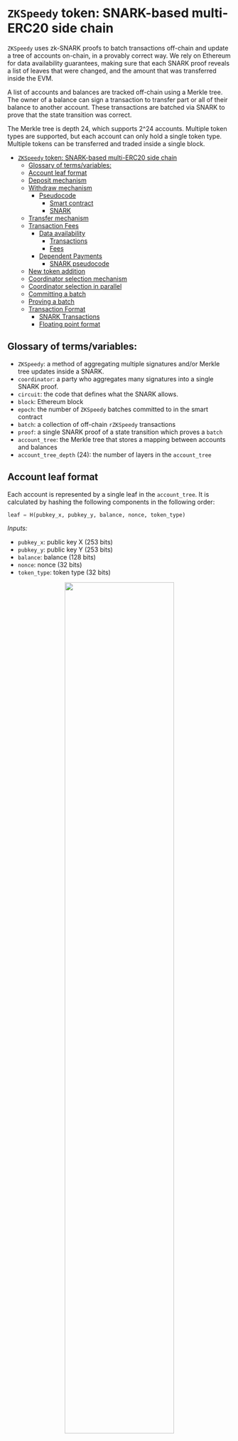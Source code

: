 # `ZKSpeedy` token: SNARK-based multi-ERC20 side chain
`ZKSpeedy` uses zk-SNARK proofs to batch transactions off-chain and update a tree of accounts on-chain, in a provably correct way. We rely on Ethereum for data availability guarantees, making sure that each SNARK proof reveals a list of leaves that were changed, and the amount that was transferred inside the EVM.

A list of accounts and balances are tracked off-chain using a Merkle tree. The owner of a balance can sign a transaction to transfer part or all of their balance to another account. These transactions are batched via SNARK to prove that the state transition was correct. 

The Merkle tree is depth 24, which supports 2^24 accounts. Multiple token types are supported, but each account can only hold a single token type. Multiple tokens can be transferred and traded inside a single block.

- [`ZKSpeedy` token: SNARK-based multi-ERC20 side chain](#ZKSpeedy-token-snark-based-multi-erc20-side-chain)
  * [Glossary of terms/variables:](#glossary-of-termsvariables)
  * [Account leaf format](#account-leaf-format)
  * [Deposit mechanism](#deposit-mechanism)
  * [Withdraw mechanism](#withdraw-mechanism)
    + [Pseudocode](#pseudocode)
      - [Smart contract](#smart-contract)
      - [SNARK](#snark)
  * [Transfer mechanism](#transfer-mechanism)
  * [Transaction Fees](#transaction-fees)
    + [Data availability](#data-availability)
      - [Transactions](#transactions)
      - [Fees](#fees)
    + [Dependent Payments](#dependent-payments)
      - [SNARK pseudocode](#snark-pseudocode)
  * [New token addition](#new-token-addition)
  * [Coordinator selection mechanism](#coordinator-selection-mechanism)
  * [Coordinator selection in parallel](#coordinator-selection-in-parallel)
  * [Committing a batch](#committing-a-batch)
  * [Proving a batch](#proving-a-batch)
  * [Transaction Format](#transaction-format)
    + [SNARK Transactions](#snark-transactions)
    + [Floating point format](#floating-point-format)

## Glossary of terms/variables:

 * `ZKSpeedy`: a method of aggregating multiple signatures and/or Merkle tree updates inside a SNARK. 
 * `coordinator`: a party who aggregates many signatures into a single SNARK proof. 
 * `circuit`: the code that defines what the SNARK allows.
 * `block`: Ethereum block
 * `epoch`: the number of `ZKSpeedy` batches committed to in the smart contract 
 * `batch`: a collection of off-chain `rZKSpeedy` transactions 
 * `proof`: a single SNARK proof of a state transition which proves a `batch` 
 * `account_tree`: the Merkle tree that stores a mapping between accounts and balances
 * `account_tree_depth` (24): the number of layers in the `account_tree`


## Account leaf format

Each account is represented by a single leaf in the `account_tree`. It is calculated by hashing the following components in the following order:

```python
leaf = H(pubkey_x, pubkey_y, balance, nonce, token_type)
```

*Inputs:*

 * `pubkey_x`: public key X (253 bits)
 * `pubkey_y`: public key Y (253 bits) 
 * `balance`: balance (128 bits) 
 * `nonce`: nonce (32 bits)
 * `token_type`: token type (32 bits)
 
<p align="center"> 
<img src ="./images/database.png?raw=true" width=70%>
</p>
SNARK storage database

## Deposit mechanism
Each deposit creates a leaf in the smart contract. The smart contract checks that the `nonce`, `token_type` and `balance` are correct. Anyone can aggregate these deposits into a `deposit_tree` with a `deposit_root`. 

The coordinator can add these to the current balance tree by:

1. Proving that an `empty_node` at the same depth as the `deposit_tree` is empty in the `account_tree`.
2. Replacing this `empty_node` with the `deposit_root`
3. Using the same Merkle proof to calculate the new `account_root`.

![](./images/deposit.png?raw=true)

## Withdraw mechanism
Leaves can be withdrawn on the smart contract as follows. 

The transaction format is 8 bytes:
 
   * `from`: 3 bytes 
   * `to`: 3 bytes  
   * `amount`: 2 bytes 

The `to` address of `0` is a reserved address without a private key. Any balance sent to leaf index `0` is understood to be a `withdraw` transation. 

When the SNARK proof is submitted by the coordinator, if the destination is `0` the on-chain 'withdrawable balance' for the `from` leaf index is incremented by the `amount` transferred. (NB: the `amount` needs converting from floating point to Wei unsigned integer.)

On the smart contract, the `from` address must commit to an Ethereum `withdraw_address`. This allows any off-chain `withdraw` transaction made in `ZKSpeedy` by the `from` address to be transferred on-chain to the `withdraw_address`.

Because any token type can be sent to the zero address, transfers to the zero address should avoid the token type check. It is important that no transfers are able to leave the zero address, i.e. the circuit logic should not allow leaf `0` to be the `from` address of a transaction.

### Pseudocode

#### Smart contract 
```javascript
    function withdraw(uint epoch, uint i) {
        // make sure proof has been provided for given epoch
        require(batches[epoch].finalized == true);

        transaction = withdraw[epoch][i];

        // Ethereum address to transfer tokens to
        address = withdraw_address[transaction.from];

        // token_type to transfer
        token_type withdraw_token[withdraw_address[transaction.from]];

        // transfer withdrawn tokens
        address.send(token_type, to_256_bit_number(transaction.amount));
    }
    
    function nominate_withdraw_address(nomination_proof, leaf_address, withdraw_address) {
        
        snark_verify(nomination_proof);

        // cannot change previously committed withdraw_address
        require(withdraw_address[leaf_address] == 0);

        // set nominate_withdraw_address for leaf_address
        withdraw_address[leaf_address] = withdraw_address;    
    }
```

#### SNARK
``` javascript
    nomination_proof()
        public address
        public withdraw_address
        public account_root
        public merkle_proof
        public sig

        leaf = leaves[address]

        verify_merkle_proof(leaf, account_root, merkle_proof)
        validate_signature(sig, withdraw_address, address)
```

## Transfer mechanism
We have an `account_tree` with mapping of public key to `nonce` and `balance` of various `token_type`s. We want to be able to transfer these tokens. The owner of a token creates a signature that signals their consent to update their balance. This signature contains the following fields:

* `from` - Leaf index (`account_tree_depth` bit unsigned) of sending account
   * `nonce` - `account_tree_depth` bit Nonce, to prevent transaction replays
   * `to` - Leaf index (24 bit unsigned) of receiving account
   * `amount` - Balance to transfer (16 bit unsigned)
   * `fee` - The fee to pay the coordinator
 * `sig` - Dictionary containing signature
   * `A` - Public point of signer's key
   * `R` - Public point for EdDSA signature
   * `s` - Scalar for EdDSA signature (254bit in $\mathbb{F}_p$)

The SNARK then constrains the coordinator to processing these transactions in the following way:

1. Prove that the leaf at the `from` index has a certain public key in the `account_tree`, using a `from_merkle_proof`
2. Prove that that public key matches the signature of the transaction
3. Reduce the balance of the `from` leaf 
4. Increment the nonce of the `from` leaf 
5. Using the same `from_merkle_proof`, insert this updated `from` leaf into the old `account_tree` while keeping every other leaf constant. The resulting Merkle root is called the `intermediate_root`
6. Prove that the leaf at the `to` index is included in the `account_tree` with `intermediate_root`, using a `to_merkle_proof`
7. Check that `to.token_type == from.token_type`
8. Update the balance of the `to` leaf. 
9. Using the same to_merkle_proof, insert the updated `to` leaf into the `account_tree` with `intermediate_root`, calculating the `final_root`. 

If any of these steps fail the whole proof fails. 

This proof for a single transaction can be generalised to many transactions, as long as the appropriate `intermediate_root`s are pre-computed and provided as input to the circuit. 


## Transaction Fees

We need to pay fees so the coordinator is incentivized to process batches of transactions. It is important that users can pay for fees in different tokens. This allows us to process transactions in each batch. As we have a larger pool we can include we can make batches faster.

So we force the coordinator to commit to the fees in the EVM and then validate this is correct in the SNARK. We use an all pay fee model where the coordinator commits to a fee and any fee transaction that specifies a fee more than or equal to this amount can be included and pays the fee that the coordinator commited to.

### Data availability

#### Transactions
This approach is based upon the scheme described [here](https://ethresear.ch/t/on-chain-scaling-to-potentially-500-tx-sec-through-mass-tx-validation/3477).

Each transaction record is 8 bytes, and consists of:

1. `from` index (3 bytes)
2. `to` index   (3 bytes)
3. `amount`    (2 bytes) 

The `from` and `to` offsets specify the leaves within the tree, the size required for the offset depends on the depth of the tree. `TreeCapacity` $= 2^\texttt{tree\_depth}$, offset size in bits is $log_2(\texttt{tree\_depth})$.

#### Fees

The data provided above is not enough to ensure that all data is available. As the amount recived at the `to` leaf is actually `amount - fee[token]`. Therefore we also need the coordinator to commit on-chain to fees for 16 different token types. 

1. `token_type` 32 bits 
2. `fee` 2 bytes
3. `number_transaction_of_this_type` 12 bits

For each batch, the records are concatenated together and then hashed to produce a single digest. This digest is passed as a public input to the SNARK circuit to ensure that the on-chain and in-circuit data match.

Then the circuit processes these transactions and ensures that:

1. Each token type is in the token schedule or has zero fee. 
2. The `no_tx_of_this_type == no_tx_processed`

After a proof has been finalized the coordinator can include withdraw `fee * number_transaction_of_this_type` of each token type they have included. 

### Dependent Payments

We want to allow for dependent payments. This allows us to do atomic swaps at almost no cost in terms of constraints.

The user can signal that their transaction is dependent upon a previous one by signaling via signature. These fields in the signature format are `"dependent_payments": [[to,from,amount], [to,from,amount]]`, where `to`, `from`, `amount` define the transaction that this one depends upon. 

Then the SNARK confirms that each transaction has its dependencies included. 

#### SNARK pseudocode
```javascript
// look back , checks if this tx depends upon the previous tx
if (signature[i].dependent_payment[0] != 0) {
    require(signature[i].dependent_payment[0].to == signature[i-1].to);
    require(signature[i].dependent_payment[0].from == signature[i-1].from);
    require(signature[i].dependent_payment[0].amount == signature[i-1].amount);
    
}
// look forward, checks if this tx depends upon the next tx
if (signature[i].dependent_payment[1] != 0) {
    require(signature  require(signature[i].dependent_payment[1].to == signature[1+1].to);
    require(signature[i].dependent_payment[1].from == signature[i+1].from);
    require(signature[i].dependent_payment[1].amount == signature[i+1].amount);s[i] == signature[i+1]);
}
```

## New token addition

Each token needs to be added before it can be transferred. The EVM maintains a list of 2^32 tokens. The deposits, transfers, and withdraws reference a token index in this list. Anyone can add a new token by calling the add_token function on the smart contract.

To prevent squatting attacks, users need to burn 0.1 ether in order to add a new token.

Pseudo code

Smart contract

    // Add a new token
    function add_token() {
    
    }


## Coordinator selection mechanism

Coordinators are staked. 

1. Their probability of being selected to prove a `batch` of transactions is proportional to their stake.
2. We use the hash of the block hash as our randomness beacon. This can be biased but at some cost to the miners. Since we don't really need to worry about attacks because a malicious miner can process transactions and probably get much less reward than the block reward. 
3. As soon as this is committed, a new coordinator is selected who has 5 blocks to commit to a `batch` of transactions. 
4. If they do not commit in this time a new coordinator is selected. This is repeated until a new `batch` is committed to. 
5. We only ever have `proof_time/blocktime` batches in progress.

If an coordinator fails to produce a proof for a `batch` of transactions they have committed to in `proof_time` they are slashed, all future commitments are cancelled, and we begin again with a new coordinator. 

``` javascript
contract coordinator_orderer {
    uint epoch = 0;
    uint min_deposit = 64 ether;
    uint no_coordinators = 0;
    uint max_parallel_proofs = (proof_time/15) + (proof_time/15)*0.5;
    uint count_parallel_proofs = 0;

    function deposit() payable {
        require(msg.value >= min_deposit);
        coordinators.append(msg.sender);
    }

    function request_withdraw() {
        require(coordinators.indexOf(msg.sender) != -1);
        //move coordinator to end of list
        //reduce the number of coordinators by 1
        //set time limit for 1 day in the future
        //to make sure they are not about to get slashed
    }

    function confirm_withdraw() {
        coordinators.delete(msg.sender);
        // check they have waited 10 days 
        // since requesting withdraw
        msg.sender.send(min_deposit);
    }
    
    function commit_to_transactions(transactions, transaction_list) {
        require(msg.sender == coordinator_orderer);
        hash = "0x0"; 
        epoch += 1;
        for (transaction in transactions) {
            // we can pack here more efficiently
            hash = sha256(hash, transaction.to, transaction.from, transaction.amount);
            if (transaction.to == 0) { 
                withdraws[epoch].append((transaction.from, transaction.amount));
            }
        }
                
    }

    function commit_to_deposit() { 

    }
    
    
    function commit_to_batch(transactions, transaction_list) {

    }

    function prove_batch () { 
        //finalize withdraws()
        roll_up.prove_transition(i, batch);
        count_parallel_proofs--;
    }

    function revert_commit() {

    }

    //slash an coordinator for failing to create a proof
    function slash() {

    }
```


## Coordinator selection in parallel
[This spreadsheet](https://docs.google.com/spreadsheets/d/1bT3MSgZ2_rs-MRrrMrs5NhuXqG_jmr5Qrhzkde_Tb30/edit#gid=0) shows how batches of transactions are aggregated and processed in parallel.

![Parallel proving ](https://i.imgur.com/F3frJ3b.png)

Stages:

 1. Collect transactions
 2. Pick and process a `batch` of transactions
 3. Submit commitment to `batch` of transactions to smart contract
 4. Generate SNARK `proof`
 5. Submit `proof` to smart contract

Once a batch of transactions has been picked, and the commitment submitted to the smart contract, then the next `epoch` begins while the previous is being proven.

As soon as someone commits to a `batch` we open a new auction. But we limit the number of open auctions/unproven commitments at `proving_time/blocktime` so that we can be making `proof`s to fill every block but not more than that. 

After the coordinator has committed they have `proving_time` to provide the `proof`. If they fail to provide the `proof` in this time they are slashed. 

We revert all commitments after this time and start the auction again. 

## Committing a batch
```
event BatchCommitted(
    uint256 batchNumber
);

function commitBatch(
    bytes32 new_account_root,
    bytes transactions
);
```

When an coordinator commits a batch, it will provide a list of transactions along with `new_account_root`. Based on the current on-chain `account_root`, all full clients can verify that the transactions are valid state transitions from the current `account_root` to `new_account_root`. `H(transactions)` is stored in the contract so that the digest can be compared to the transactions included by the coordinator when proving the `batch` later, i.e. the coordinator must use the same transactions when committing and proving a given `batch`. 

The coordinator will also provide a deposit.

## Proving a batch

```
event BatchProved(
    uint256 epoch
);

function proveBatch(
    uint256 epoch,
    bytes proof,
    bytes transactions
);
```

When a coordinator proves a `batch`, it will reference the previously committed `batch` by `epoch` number to first check that the digest produced by `H(transactions)` matches the digest stored for the committed `batch`, and will then retrieve the necessary on-chain data (i.e. `account_root`) to be used for SNARK verification along with `proof` and the sequentially hashed output created for `transactions` (so that we can check that the transactions provided on-chain match the transactions used in the circuit).


## Transaction Format
### SNARK Transactions

EdDSA signatures are used by users to send transactions. The coordinator uses these transactions to make a SNARK proof.

These are provided to the coordinator in the off-chain transaction. The transaction is represented as a JSON document:

```json
{
   "tx": {
      "from": index,
      "nonce": nnn,
      "to": public_key_x,
      "amount": nnn,
      "fee": nnn, 
      "dependent_payments": [[to, from, amount], [to, from, amount]]
      "hash_to_from_amount": nnn
   }
   "sig": {
       "A": [pubkey.x, pubkey.y],
       "R": [R.x, R.y],
       "s": nnn
   }
}
```

To verify the transaction:

```python
m = H(tx.from, tx.to, tx.amount, tx.fee)

assert True == eddsa_verify(m, sig.A, sig.R, sig.s)
```


### Floating point format

This is the way it's encoded a 3 and a half decimal digits in a 16 bits floating point. Lets name those bits from MSB to LSB

`e4 e3 e2 e1 e0 m9 m8 m7 m6 m5 m4 m3 m2 m1 m0 d `

`exp := e0 + e1*2 + e2*2^2 + e3*2^3 + e4*2^4`

`m := m0 + m1*2 + m2*2^2 + m3*2^3 + m4*2^4 + m5*2^5 + m6*2^6 + m7*2^7 + m8*2^8 + m9*2^9`

`V := m*10^exp + d* ( (10^exp) >> 1 )`

This format allows to use decimal numbers where the 3 most significant digits can be any digit [0..9] The fourth can be 0 or 5 and an exponent from 1 to 10^31

**Example 1: 123000000**

`m = 123 => 0x7b => 0b00 0111 1011`

`d = 0` (The fourth digit is a 0)

`exp = 6 => 0b00110`

So the floating point format would be `0b0011000011110110  = 0x30F6`

**Example 2:  454500**

`m = 454 => 0x1c6 => 0b0111000110`

`d = 1` (The fourth digit is a 5)

`exp = 3 => 0x3 => 0b00011`

So the floating point format is `0b0001101110001101 = 0x1B8D`
